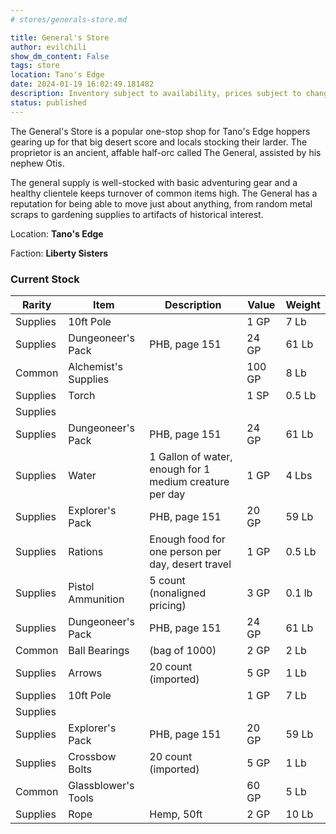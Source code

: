 ```yaml
---
# stores/generals-store.md

title: General's Store
author: evilchili
show_dm_content: False
tags: store
location: Tano's Edge
date: 2024-01-19 16:02:49.181482
description: Inventory subject to availability, prices subject to change, haggle at your own risk. -- The General
status: published
---
```


The General's Store is a popular one-stop shop for Tano's Edge hoppers gearing up for that big desert score and
locals stocking their larder. The proprietor is an ancient, affable half-orc called The General, assisted by his
nephew Otis.

The general supply is well-stocked with basic adventuring gear and a healthy clientele keeps turnover of common
items high. The General has a reputation for being able to move just about anything, from random metal scraps to
gardening supplies to artifacts of historical interest.



Location: **Tano's Edge**

Faction: **Liberty Sisters**


### Current Stock

| Rarity   | Item                 | Description                                             | Value  | Weight |
| -------- | -------------------- | ------------------------------------------------------- | ------ | ------ |
| Supplies | 10ft Pole            |                                                         | 1 GP   | 7 Lb   |
| Supplies | Dungeoneer's Pack    | PHB, page 151                                           | 24 GP  | 61 Lb  |
| Common   | Alchemist's Supplies |                                                         | 100 GP | 8 Lb   |
| Supplies | Torch                |                                                         | 1 SP   | 0.5 Lb |
| Supplies |                      |                                                         |        |        |
| Supplies | Dungeoneer's Pack    | PHB, page 151                                           | 24 GP  | 61 Lb  |
| Supplies | Water                | 1 Gallon of water, enough for 1 medium creature per day | 1 GP   | 4 Lbs  |
| Supplies | Explorer's Pack      | PHB, page 151                                           | 20 GP  | 59 Lb  |
| Supplies | Rations              | Enough food for one person per day, desert travel       | 1 GP   | 0.5 Lb |
| Supplies | Pistol Ammunition    | 5 count (nonaligned pricing)                            | 3 GP   | 0.1 lb |
| Supplies | Dungeoneer's Pack    | PHB, page 151                                           | 24 GP  | 61 Lb  |
| Common   | Ball Bearings        | (bag of 1000)                                           | 2 GP   | 2 Lb   |
| Supplies | Arrows               | 20 count (imported)                                     | 5 GP   | 1 Lb   |
| Supplies | 10ft Pole            |                                                         | 1 GP   | 7 Lb   |
| Supplies |                      |                                                         |        |        |
| Supplies | Explorer's Pack      | PHB, page 151                                           | 20 GP  | 59 Lb  |
| Supplies | Crossbow Bolts       | 20 count (imported)                                     | 5 GP   | 1 Lb   |
| Common   | Glassblower's Tools  |                                                         | 60 GP  | 5 Lb   |
| Supplies | Rope                 | Hemp, 50ft                                              | 2 GP   | 10 Lb  | 
